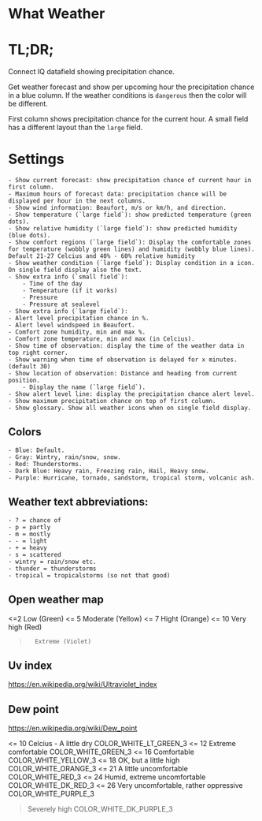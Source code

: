 # What Weather

# TL;DR;

Connect IQ datafield showing precipitation chance.

Get weather forecast and show per upcoming hour the precipitation chance in a blue column.
If the weather conditions is `dangerous` then the color will be different.

First column shows precipitation chance for the current hour.
A small field has a different layout than the `large` field.

# Settings

	- Show current forecast: show precipitation chance of current hour in first column.
	- Maximum hours of forecast data: precipitation chance will be displayed per hour in the next columns.
	- Show wind information: Beaufort, m/s or km/h, and direction.
	- Show temperature (`large field`): show predicted temperature (green dots).
	- Show relative humidity (`large field`): show predicted humidity (blue dots).
	- Show comfort regions (`large field`): Display the comfortable zones for temperature (wobbly green lines) and humidity (wobbly blue lines). Default 21-27 Celcius and 40% - 60% relative humidity
	- Show weather condition (`large field`): Display condition in a icon. On single field display also the text.
	- Show extra info (`small field`):
		- Time of the day
		- Temperature (if it works)
		- Pressure
        - Pressure at sealevel		
	- Show extra info (`large field`):		
	- Alert level precipitation chance in %.
	- Alert level windspeed in Beaufort.
	- Comfort zone humidity, min and max %.
	- Comfort zone temperature, min and max (in Celcius).
	- Show time of observation: display the time of the weather data in top right corner.
	- Show warning when time of observation is delayed for x minutes. (default 30)		
	- Show location of observation: Distance and heading from current position.
		- Display the name (`large field`).
	- Show alert level line: display the precipitation chance alert level.
	- Show maximum precipitation chance on top of first column.
	- Show glossary. Show all weather icons when on single field display.

 ## Colors

	- Blue: Default.
	- Gray: Wintry, rain/snow, snow.
	- Red: Thunderstorms.
	- Dark Blue: Heavy rain, Freezing rain, Hail, Heavy snow.
	- Purple: Hurricane, tornado, sandstorm, tropical storm, volcanic ash.

## Weather text abbreviations:
	- ? = chance of
	- p = partly
	- m = mostly
	- - = light
	- + = heavy
	- s = scattered
	- wintry = rain/snow etc.
	- thunder = thunderstorms
	- tropical = tropicalstorms (so not that good)


## Open weather map
<=2 	Low (Green)
<= 5 	Moderate (Yellow)
<= 7 	Hight (Orange)
<= 10 	Very high (Red)
> 		Extreme (Violet)

## Uv index
https://en.wikipedia.org/wiki/Ultraviolet_index

## Dew point

https://en.wikipedia.org/wiki/Dew_point

<= 10 Celcius - A little dry 		COLOR_WHITE_LT_GREEN_3
<= 12 Extreme comfortable 			COLOR_WHITE_GREEN_3
<= 16 Comfortable 					COLOR_WHITE_YELLOW_3
<= 18 OK, but a little high 		COLOR_WHITE_ORANGE_3
<= 21 A little uncomfortable		COLOR_WHITE_RED_3
<= 24 Humid, extreme uncomfortable	COLOR_WHITE_DK_RED_3
<= 26 Very uncomfortable, rather oppressive COLOR_WHITE_PURPLE_3
> Severely high						COLOR_WHITE_DK_PURPLE_3
> 